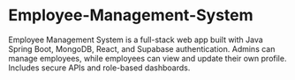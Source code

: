 # Employee-Management-System
Employee Management System is a full-stack web app built with Java Spring Boot, MongoDB, React, and Supabase authentication. Admins can manage employees, while employees can view and update their own profile. Includes secure APIs and role-based dashboards.
